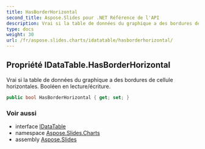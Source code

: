 ```yaml
---
title: HasBorderHorizontal
second_title: Aspose.Slides pour .NET Référence de l'API
description: Vrai si la table de données du graphique a des bordures de cellule horizontales. Booléen en lecture/écriture.
type: docs
weight: 30
url: /fr/aspose.slides.charts/idatatable/hasborderhorizontal/
---
```


## Propriété IDataTable.HasBorderHorizontal

Vrai si la table de données du graphique a des bordures de cellule horizontales. Booléen en lecture/écriture.

```csharp
public bool HasBorderHorizontal { get; set; }
```

### Voir aussi

* interface [IDataTable](../../idatatable)
* namespace [Aspose.Slides.Charts](../../idatatable)
* assembly [Aspose.Slides](../../../)

<!-- NE PAS ÉDITE : généré par xmldocmd pour Aspose.Slides.dll -->
